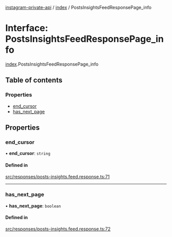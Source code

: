 [instagram-private-api](../../README.md) / [index](../../modules/index.md) / PostsInsightsFeedResponsePage_info

# Interface: PostsInsightsFeedResponsePage\_info

[index](../../modules/index.md).PostsInsightsFeedResponsePage_info

## Table of contents

### Properties

- [end\_cursor](PostsInsightsFeedResponsePage_info.md#end_cursor)
- [has\_next\_page](PostsInsightsFeedResponsePage_info.md#has_next_page)

## Properties

### end\_cursor

• **end\_cursor**: `string`

#### Defined in

[src/responses/posts-insights.feed.response.ts:71](https://github.com/Nerixyz/instagram-private-api/blob/0e0721c/src/responses/posts-insights.feed.response.ts#L71)

___

### has\_next\_page

• **has\_next\_page**: `boolean`

#### Defined in

[src/responses/posts-insights.feed.response.ts:72](https://github.com/Nerixyz/instagram-private-api/blob/0e0721c/src/responses/posts-insights.feed.response.ts#L72)
